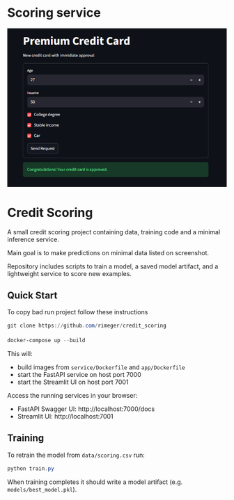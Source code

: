 # Scoring service

![Request form](docs/form.png)

# Credit Scoring

A small credit scoring project containing data, training code and a minimal inference service.

Main goal is to make predictions on minimal data listed on screenshot.

Repository includes scripts to train a model, a saved model artifact, and a lightweight service to score new examples.

## Quick Start

To copy bad run project follow these instructions

```powershell
git clone https://github.com/rimeger/credit_scoring

docker-compose up --build
```

This will:

- build images from `service/Dockerfile` and `app/Dockerfile`
- start the FastAPI service on host port 7000
- start the Streamlit UI on host port 7001

Access the running services in your browser:

- FastAPI Swagger UI: http://localhost:7000/docs
- Streamlit UI: http://localhost:7001

## Training

To retrain the model from `data/scoring.csv` run:

```powershell
python train.py
```

When training completes it should write a model artifact (e.g. `models/best_model.pkl`).


